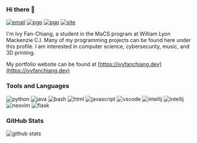### Hi there 👋

[![email](https://img.shields.io/badge/email-userblackbox@tutanota.com-red?style=flat-square)](mailto:userblackbox@tutanota.com) [![pgp](https://img.shields.io/badge/PGP-D0230F8F6E4FE77C-green?style=flat-square)](http://keys.gnupg.net/pks/lookup?op=get&search=0xD0230F8F6E4FE77C) [![pgp](https://img.shields.io/badge/PGP-DC252AB7311BF896-green?style=flat-square)](http://keys.gnupg.net/pks/lookup?op=get&search=0xDC252AB7311BF896) [![site](https://img.shields.io/badge/website-ivyfanchiang.dev-blue?style=flat-square)](https://ivyfanchiang.dev)

I'm Ivy Fan-Chiang, a student in the MaCS program at William Lyon Mackenzie C.I. Many of my programming projects can be found here under this profile. I am interested in computer science, cybersecurity, music, and 3D printing.

My portfolio website can be found at [https://ivyfanchiang.dev](https://ivyfanchiang.dev)

### Tools and Languages

![python](https://img.shields.io/badge/-Python-blue?style=flat-square&logo=python&logoColor=white) ![java](https://img.shields.io/badge/-Java-red?style=flat-square&logo=java&logoColor=white) ![bash](https://img.shields.io/badge/-Bash-green?style=flat-square&logo=gnu-bash&logoColor=white) ![html](https://img.shields.io/badge/-HTML5-red?style=flat-square&logo=html5&logoColor=white) ![javascript](https://img.shields.io/badge/-JavaScript-yellow?style=flat-square&logo=javascript&logoColor=white) ![vscode](https://img.shields.io/badge/-VS_Code-blue?style=flat-square&logo=visual-studio-code&logoColor=white) ![intellij](https://img.shields.io/badge/-IntelliJ_IDEA-black?style=flat-square&logo=intellij-idea&logoColor=white) ![intellij](https://img.shields.io/badge/-PyCharm-yellowgreen?style=flat-square&logo=pycharm&logoColor=white) ![neovim](https://img.shields.io/badge/-Neovim-green?style=flat-square&logo=neovim&logoColor=white) ![flask](https://img.shields.io/badge/-Flask-black?style=flat-square&logo=flask&logoColor=white)

### GitHub Stats

![github stats](https://github-readme-stats.vercel.app/api?username=UserBlackBox&count_private=true&show_icons=true&hide=contribs)
